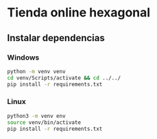 # Tienda online hexagonal

## Instalar dependencias

### Windows

```bash
python -m venv venv
cd venv/Scripts/activate && cd ../../
pip install -r requirements.txt
```

### Linux

```bash
python3 -m venv env
source venv/bin/activate
pip install -r requirements.txt
```
